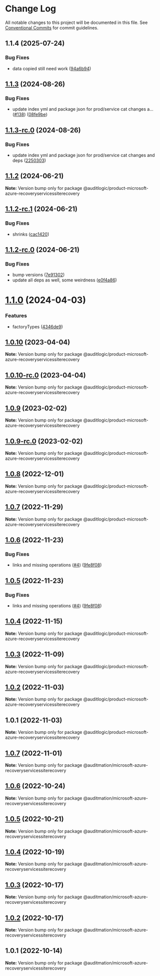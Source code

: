 # Change Log

All notable changes to this project will be documented in this file.
See [Conventional Commits](https://conventionalcommits.org) for commit guidelines.

## 1.1.4 (2025-07-24)


### Bug Fixes

* data copied still need work ([94a6b94](https://github.com/zerobias-org/product/commit/94a6b942fb0516367548599d739529536132755a))





## [1.1.3](https://github.com/auditlogic/product/compare/@auditlogic/product-microsoft-azure-recoveryservicessiterecovery@1.1.2...@auditlogic/product-microsoft-azure-recoveryservicessiterecovery@1.1.3) (2024-08-26)


### Bug Fixes

* update index yml and package json for prod/service cat changes a… ([#138](https://github.com/auditlogic/product/issues/138)) ([08fe9be](https://github.com/auditlogic/product/commit/08fe9beb1c8457462a19bc69caa02e6212d97e1a))





## [1.1.3-rc.0](https://github.com/auditlogic/product/compare/@auditlogic/product-microsoft-azure-recoveryservicessiterecovery@1.1.2...@auditlogic/product-microsoft-azure-recoveryservicessiterecovery@1.1.3-rc.0) (2024-08-26)


### Bug Fixes

* update index yml and package json for prod/service cat changes and deps ([2250303](https://github.com/auditlogic/product/commit/225030363a363608240135b7ebed386b28f01e4b))





## [1.1.2](https://github.com/auditlogic/product/compare/@auditlogic/product-microsoft-azure-recoveryservicessiterecovery@1.1.2-rc.1...@auditlogic/product-microsoft-azure-recoveryservicessiterecovery@1.1.2) (2024-06-21)

**Note:** Version bump only for package @auditlogic/product-microsoft-azure-recoveryservicessiterecovery





## [1.1.2-rc.1](https://github.com/auditlogic/product/compare/@auditlogic/product-microsoft-azure-recoveryservicessiterecovery@1.1.2-rc.0...@auditlogic/product-microsoft-azure-recoveryservicessiterecovery@1.1.2-rc.1) (2024-06-21)


### Bug Fixes

* shrinks ([cac1420](https://github.com/auditlogic/product/commit/cac14200fefcd8183ab69fe89a47bd3f70f563e9))





## [1.1.2-rc.0](https://github.com/auditlogic/product/compare/@auditlogic/product-microsoft-azure-recoveryservicessiterecovery@1.1.0...@auditlogic/product-microsoft-azure-recoveryservicessiterecovery@1.1.2-rc.0) (2024-06-21)


### Bug Fixes

* bump versions ([7e91302](https://github.com/auditlogic/product/commit/7e913023b8b312150ed7762c32fbbe616be71de5))
* update all deps as well, some weirdness ([e0f4a86](https://github.com/auditlogic/product/commit/e0f4a864714e2d3de6bbf3da014d5312fe53be2f))





# [1.1.0](https://github.com/auditlogic/product/compare/@auditlogic/product-microsoft-azure-recoveryservicessiterecovery@1.0.10...@auditlogic/product-microsoft-azure-recoveryservicessiterecovery@1.1.0) (2024-04-03)


### Features

* factoryTypes ([4346de9](https://github.com/auditlogic/product/commit/4346de92693aee892fccf725338ffc7b80ab182b))





## [1.0.10](https://github.com/auditlogic/product/compare/@auditlogic/product-microsoft-azure-recoveryservicessiterecovery@1.0.9...@auditlogic/product-microsoft-azure-recoveryservicessiterecovery@1.0.10) (2023-04-04)

**Note:** Version bump only for package @auditlogic/product-microsoft-azure-recoveryservicessiterecovery





## [1.0.10-rc.0](https://github.com/auditlogic/product/compare/@auditlogic/product-microsoft-azure-recoveryservicessiterecovery@1.0.9...@auditlogic/product-microsoft-azure-recoveryservicessiterecovery@1.0.10-rc.0) (2023-04-04)

**Note:** Version bump only for package @auditlogic/product-microsoft-azure-recoveryservicessiterecovery





## [1.0.9](https://github.com/auditlogic/product/compare/@auditlogic/product-microsoft-azure-recoveryservicessiterecovery@1.0.8...@auditlogic/product-microsoft-azure-recoveryservicessiterecovery@1.0.9) (2023-02-02)

**Note:** Version bump only for package @auditlogic/product-microsoft-azure-recoveryservicessiterecovery





## [1.0.9-rc.0](https://github.com/auditlogic/product/compare/@auditlogic/product-microsoft-azure-recoveryservicessiterecovery@1.0.8...@auditlogic/product-microsoft-azure-recoveryservicessiterecovery@1.0.9-rc.0) (2023-02-02)

**Note:** Version bump only for package @auditlogic/product-microsoft-azure-recoveryservicessiterecovery





## [1.0.8](https://github.com/auditlogic/product/compare/@auditlogic/product-microsoft-azure-recoveryservicessiterecovery@1.0.7...@auditlogic/product-microsoft-azure-recoveryservicessiterecovery@1.0.8) (2022-12-01)

**Note:** Version bump only for package @auditlogic/product-microsoft-azure-recoveryservicessiterecovery





## [1.0.7](https://github.com/auditlogic/product/compare/@auditlogic/product-microsoft-azure-recoveryservicessiterecovery@1.0.6...@auditlogic/product-microsoft-azure-recoveryservicessiterecovery@1.0.7) (2022-11-29)

**Note:** Version bump only for package @auditlogic/product-microsoft-azure-recoveryservicessiterecovery





## [1.0.6](https://github.com/auditlogic/product/compare/@auditlogic/product-microsoft-azure-recoveryservicessiterecovery@1.0.4...@auditlogic/product-microsoft-azure-recoveryservicessiterecovery@1.0.6) (2022-11-23)


### Bug Fixes

* links and missing operations ([#4](https://github.com/auditlogic/product/issues/4)) ([9fe8f08](https://github.com/auditlogic/product/commit/9fe8f08fe7c57fdb79f991ac35bd6ac2e7dcad38))





## [1.0.5](https://github.com/auditlogic/product/compare/@auditlogic/product-microsoft-azure-recoveryservicessiterecovery@1.0.4...@auditlogic/product-microsoft-azure-recoveryservicessiterecovery@1.0.5) (2022-11-23)


### Bug Fixes

* links and missing operations ([#4](https://github.com/auditlogic/product/issues/4)) ([9fe8f08](https://github.com/auditlogic/product/commit/9fe8f08fe7c57fdb79f991ac35bd6ac2e7dcad38))





## [1.0.4](https://github.com/auditlogic/product/compare/@auditlogic/product-microsoft-azure-recoveryservicessiterecovery@1.0.3...@auditlogic/product-microsoft-azure-recoveryservicessiterecovery@1.0.4) (2022-11-15)

**Note:** Version bump only for package @auditlogic/product-microsoft-azure-recoveryservicessiterecovery





## [1.0.3](https://github.com/auditlogic/product/compare/@auditlogic/product-microsoft-azure-recoveryservicessiterecovery@1.0.2...@auditlogic/product-microsoft-azure-recoveryservicessiterecovery@1.0.3) (2022-11-09)

**Note:** Version bump only for package @auditlogic/product-microsoft-azure-recoveryservicessiterecovery





## [1.0.2](https://github.com/auditlogic/product/compare/@auditlogic/product-microsoft-azure-recoveryservicessiterecovery@1.0.1...@auditlogic/product-microsoft-azure-recoveryservicessiterecovery@1.0.2) (2022-11-03)

**Note:** Version bump only for package @auditlogic/product-microsoft-azure-recoveryservicessiterecovery





## 1.0.1 (2022-11-03)

**Note:** Version bump only for package @auditlogic/product-microsoft-azure-recoveryservicessiterecovery





## [1.0.7](https://github.com/auditmation/store-content/compare/@auditmation/microsoft-azure-recoveryservicessiterecovery@1.0.6...@auditmation/microsoft-azure-recoveryservicessiterecovery@1.0.7) (2022-11-01)

**Note:** Version bump only for package @auditmation/microsoft-azure-recoveryservicessiterecovery





## [1.0.6](https://github.com/auditmation/store-content/compare/@auditmation/microsoft-azure-recoveryservicessiterecovery@1.0.5...@auditmation/microsoft-azure-recoveryservicessiterecovery@1.0.6) (2022-10-24)

**Note:** Version bump only for package @auditmation/microsoft-azure-recoveryservicessiterecovery





## [1.0.5](https://github.com/auditmation/store-content/compare/@auditmation/microsoft-azure-recoveryservicessiterecovery@1.0.4...@auditmation/microsoft-azure-recoveryservicessiterecovery@1.0.5) (2022-10-21)

**Note:** Version bump only for package @auditmation/microsoft-azure-recoveryservicessiterecovery





## [1.0.4](https://github.com/auditmation/store-content/compare/@auditmation/microsoft-azure-recoveryservicessiterecovery@1.0.3...@auditmation/microsoft-azure-recoveryservicessiterecovery@1.0.4) (2022-10-19)

**Note:** Version bump only for package @auditmation/microsoft-azure-recoveryservicessiterecovery





## [1.0.3](https://github.com/auditmation/store-content/compare/@auditmation/microsoft-azure-recoveryservicessiterecovery@1.0.2...@auditmation/microsoft-azure-recoveryservicessiterecovery@1.0.3) (2022-10-17)

**Note:** Version bump only for package @auditmation/microsoft-azure-recoveryservicessiterecovery





## [1.0.2](https://github.com/auditmation/store-content/compare/@auditmation/microsoft-azure-recoveryservicessiterecovery@1.0.1...@auditmation/microsoft-azure-recoveryservicessiterecovery@1.0.2) (2022-10-17)

**Note:** Version bump only for package @auditmation/microsoft-azure-recoveryservicessiterecovery





## 1.0.1 (2022-10-14)

**Note:** Version bump only for package @auditmation/microsoft-azure-recoveryservicessiterecovery
